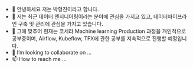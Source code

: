 - 👋 안녕하세요 저는 박형진이라고 합니다.
- 👀 저는 최근 데이터 엔지니어링이라는 분야에 관심을 가지고 있고, 데이터파이프라인 구축 및 관리에 관심을 가지고 있습니다.
- 🌱 그에 맞추어 현재는 코세라 Machine learning Production 과정을 개인적으로 공부중이며, Airflow, Kubeflow, TFX에 관한 공부를 지속적으로 진행할 예정입니다.
- 💞️ I’m looking to collaborate on ...
- 📫 How to reach me ...

<!---
Hgene/Hgene is a ✨ special ✨ repository because its `README.md` (this file) appears on your GitHub profile.
You can click the Preview link to take a look at your changes.
--->

